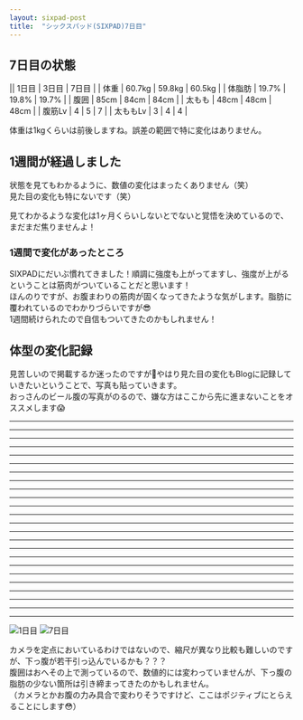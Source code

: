 ```yaml
---
layout: sixpad-post
title:  "シックスパッド(SIXPAD)7日目"
---
```


## 7日目の状態

|| 1日目 | 3日目 | 7日目 |
| 体重   | 60.7kg | 59.8kg | 60.5kg |
| 体脂肪 | 19.7% | 19.8% | 19.7% |
| 腹囲 | 85cm | 84cm | 84cm |
| 太もも | 48cm | 48cm | 48cm |
| 腹筋Lv | 4 | 5 | 7 |
| 太ももLv | 3 | 4 | 4 |


体重は1kgくらいは前後しますね。誤差の範囲で特に変化はありません。

## 1週間が経過しました

状態を見てもわかるように、数値の変化はまったくありません（笑）  
見た目の変化も特にないです（笑）

見てわかるような変化は1ヶ月くらいしないとでないと覚悟を決めているので、まだまだ焦りませんよ！

### 1週間で変化があったところ
SIXPADにだいぶ慣れてきました！順調に強度も上がってますし、強度が上がるということは筋肉がついていることだと思います！  
ほんのりですが、お腹まわりの筋肉が固くなってきたような気がします。脂肪に覆われているのでわかりづらいですが😎  
1週間続けられたので自信もついてきたのかもしれません！


## 体型の変化記録
見苦しいので掲載するか迷ったのですが🤔やはり見た目の変化もBlogに記録していきたいということで、写真も貼っていきます。  
おっさんのビール腹の写真がのるので、嫌な方はここから先に進まないことをオススメします😱

---
---
---
---
---
---
---
---
---
---
---
---
---
---
---
---
---
---
---
---
---
---
---
---


![1日目]({{site.baseurl}}/sixpad/img/20180523_body.jpg)
![7日目]({{site.baseurl}}/sixpad/img/20180529_body.jpg)

カメラを定点においているわけではないので、縮尺が異なり比較も難しいのですが、下っ腹が若干引っ込んでいるかも？？？  
腹囲はおへその上で測っているので、数値的には変わっていませんが、下っ腹の脂肪の少ない箇所は引き締まってきたのかもしれません。  
（カメラとかお腹の力み具合で変わりそうですけど、ここはポジティブにとらえることにします😳）


